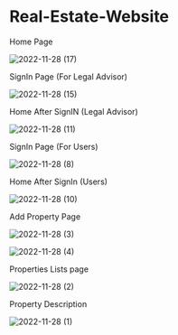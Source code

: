 # Real-Estate-Website

Home Page

![2022-11-28 (17)](https://github.com/yash170201/Real-Estate-Website/assets/85056824/85504772-66ab-4c59-9c3b-9ebf486edfd0)

SignIn Page (For Legal Advisor)

![2022-11-28 (15)](https://github.com/yash170201/Real-Estate-Website/assets/85056824/fbba2800-3841-4f13-baa1-f76ad5c4edc0)

Home After SignIN (Legal Advisor)

![2022-11-28 (11)](https://github.com/yash170201/Real-Estate-Website/assets/85056824/cbac2b72-c0d1-4f6f-9fe3-bfd15d93f595)

SignIn Page (For Users)

![2022-11-28 (8)](https://github.com/yash170201/Real-Estate-Website/assets/85056824/9fcdaeca-afcf-4503-ac97-f73a8d48d122)

Home After SignIn (Users)

![2022-11-28 (10)](https://github.com/yash170201/Real-Estate-Website/assets/85056824/a7cdd7c3-796a-4f90-a05f-7b6f5d75dd9f)

Add Property Page

![2022-11-28 (3)](https://github.com/yash170201/Real-Estate-Website/assets/85056824/b9ceb918-5f9c-43b1-8aa2-bdf229bc8305)

![2022-11-28 (4)](https://github.com/yash170201/Real-Estate-Website/assets/85056824/0764df9d-7a4f-43fa-8c9b-41a1370ee235)

Properties Lists page

![2022-11-28 (2)](https://github.com/yash170201/Real-Estate-Website/assets/85056824/f2659924-d200-4e90-a35d-12a48fdd45cd)

Property Description

![2022-11-28 (1)](https://github.com/yash170201/Real-Estate-Website/assets/85056824/1eb45213-d1bf-48b1-89fb-7f9be164ccd9)




